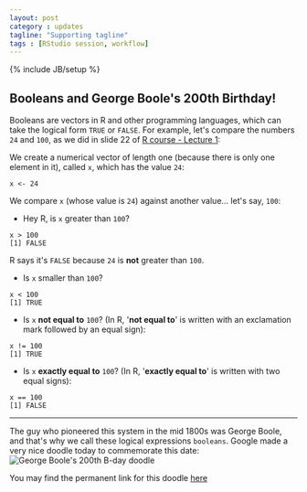 ```yaml
---
layout: post
category : updates
tagline: "Supporting tagline"
tags : [RStudio session, workflow]
---
```

{% include JB/setup %}

## Booleans and George Boole's 200th Birthday!
Booleans are vectors in R and other programming languages, which can take the logical form `TRUE` or `FALSE`. For example, let's compare the numbers `24` and `100`, as we did in slide 22 of [R course - Lecture 1](http://www.en.msc-epidemiologie.med.uni-muenchen.de/download/winter-term-15__6/quantitave-methods/r-course/r-course_lecture_1_intro.pdf):

We create a numerical vector of length one (because there is only one element in it), called `x`, which has the value `24`:


```
x <- 24
```

We compare `x` (whose value is `24`) against another value... let's say, `100`:

* Hey R, is `x` greater than `100`?

```
x > 100
[1] FALSE 
```

R says it's `FALSE` because `24` is **not** greater than `100`.

* Is `x` smaller than `100`?

```
x < 100
[1] TRUE
```

* Is `x` **not equal to** `100`? (In R, '**not equal to**' is written with an exclamation mark followed by an equal sign):

```
x != 100
[1] TRUE
```

* Is `x` **exactly equal to** `100`? (In R, '**exactly equal to**' is written with two equal signs):

```
x == 100
[1] FALSE
```

---

The guy who pioneered this system in the mid 1800s was George Boole, and that's why we call these logical expressions `booleans`. Google made a very nice doodle today to commemorate this date:
![George Boole's 200th B-day doodle](https://41.media.tumblr.com/25077d0db67f56c9d0879970e41cc0c2/tumblr_nx751ulZFA1qahqiuo1_1280.png)


You may find the permanent link for this doodle [here](http://www.google.com/doodles/george-booles-200th-birthday)



